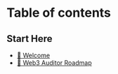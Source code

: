 # Table of contents

## Start Here

* [👋 Welcome](README.md)
* [🎯 Web3 Auditor Roadmap](start-here/web3-auditor-roadmap.md)

